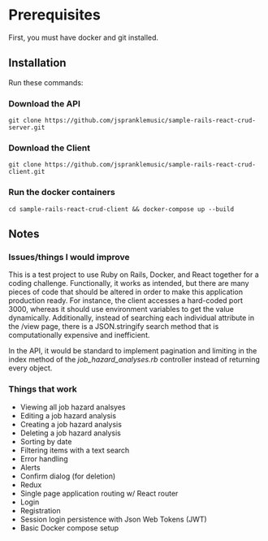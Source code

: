 # Prerequisites
First, you must have docker and git installed.

## Installation
Run these commands:

### Download the API
`git clone https://github.com/jspranklemusic/sample-rails-react-crud-server.git`
### Download the Client
`git clone https://github.com/jspranklemusic/sample-rails-react-crud-client.git`
### Run the docker containers
`cd sample-rails-react-crud-client && docker-compose up --build`

## Notes

### Issues/things I would improve
This is a test project to use Ruby on Rails, Docker, and React together for a coding challenge. Functionally, it works as intended, but there are many pieces of code that should be altered in order to make this application production ready. For instance, the client accesses a hard-coded port 3000, whereas it should use environment variables to get the value dynamically. Additionally, instead of searching each individual attribute in the /view page, there is a JSON.stringify search method that is computationally expensive and inefficient.

In the API, it would be standard to implement pagination and limiting in the index method of the *job_hazard_analyses.rb* controller instead of returning every object.

### Things that work

- Viewing all job hazard analsyes
- Editing a job hazard analysis
- Creating a job hazard analysis
- Deleting a job hazard analysis
- Sorting by date
- Filtering items with a text search
- Error handling
- Alerts
- Confirm dialog (for deletion)
- Redux 
- Single page application routing w/ React router 
- Login
- Registration
- Session login persistence with Json Web Tokens (JWT)
- Basic Docker compose setup
